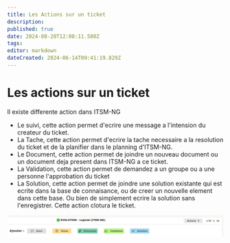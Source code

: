 ```yaml
---
title: Les Actions sur un ticket
description: 
published: true
date: 2024-08-20T12:08:11.580Z
tags: 
editor: markdown
dateCreated: 2024-06-14T09:41:19.829Z
---
```


# Les actions sur un ticket
Il existe differente action dans ITSM-NG
- Le suivi, cette action permet d'ecrire une message a l'intension du createur du ticket.
- La Tache, cette action permet d'ecrire la tache necessaire a la resolution du ticket et de la planifier dans le planning d'ITSM-NG.
- Le Document, cette action permet de joindre un nouveau document ou un document deja present dans ITSM-NG a ce ticket.
- La Validation, cette action permet de demandez a un groupe ou a une personne l'approbation du ticket
- La Solution, cette action permet de joindre une solution existante qui est ecrite dans la base de connaisance, ou de creer un nouvelle element dans cette base. Ou bien de simplement ecrire la solution sans l'enregistrer. Cette action clotura le ticket.

![action_ticket.png](/files/img/fonctionnel/creation-ticket/action_ticket.png)